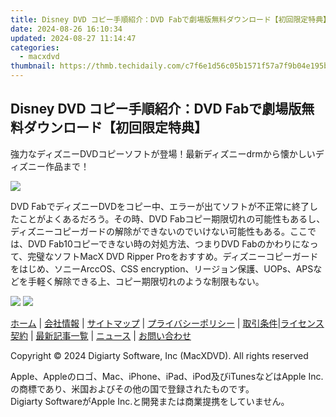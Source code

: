 ```yaml
---
title: Disney DVD コピー手順紹介：DVD Fabで劇場版無料ダウンロード【初回限定特典】
date: 2024-08-26 16:10:34
updated: 2024-08-27 11:14:47
categories:
  - macxdvd
thumbnail: https://thmb.techidaily.com/c7f6e1d56c05b1571f57a7f9b04e195b30e35f1ef9fbc6554b9991ddbdbae23c.png
---
```


## Disney DVD コピー手順紹介：DVD Fabで劇場版無料ダウンロード【初回限定特典】

強力なディズニーDVDコピーソフトが登場！最新ディズニーdrmから懐かしいディズニー作品まで！

![](https://www.macxdvd.com/blog/img/smart-dvdfab-copy-dvd-movies303.jpg)

DVD FabでディズニーDVDをコピー中、エラーが出てソフトが不正常に終了したことがよくあるだろう。その時、DVD Fabコピー期限切れの可能性もあるし、ディズニーコピーガードの解除ができないのでいけない可能性もある。ここでは、DVD Fab10コピーできない時の対処方法、つまりDVD Fabのかわりになって、完璧なソフトMacX DVD Ripper Proをおすすめ。ディズニーコピーガードをはじめ、ソニーArccOS、CSS encryption、リージョン保護、UOPs、APSなどを手軽く解除できる上、コピー期限切れのような制限もない。

[![](https://www.macxdvd.com/blog/new-fourteen/btnw.png)](https://tools.techidaily.com/macxdvd/products/) [![](https://www.macxdvd.com/blog/new-fourteen/btnm.png)](https://tools.techidaily.com/macxdvd/products/) 



[ホーム](https://tools.techidaily.com/macxdvd/products/) | [会社情報](https://tools.techidaily.com/macxdvd/products/) | [サイトマップ](https://tools.techidaily.com/macxdvd/products/) | [プライバシーポリシー](https://tools.techidaily.com/macxdvd/products/) | [取引条件](https://tools.techidaily.com/macxdvd/products/)|[ライセンス契約](https://tools.techidaily.com/macxdvd/products/) | [最新記事一覧](https://tools.techidaily.com/macxdvd/products/) | [ニュース](https://tools.techidaily.com/macxdvd/products/) | [お問い合わせ](https://tools.techidaily.com/macxdvd/products/)

Copyright © 2024 Digiarty Software, Inc (MacXDVD). All rights reserved

Apple、Appleのロゴ、Mac、iPhone、iPad、iPod及びiTunesなどはApple Inc.の商標であり、米国およびその他の国で登録されたものです。  
Digiarty SoftwareがApple Inc.と開発または商業提携をしていません。

<ins class="adsbygoogle"
     style="display:block"
     data-ad-format="autorelaxed"
     data-ad-client="ca-pub-7571918770474297"
     data-ad-slot="1223367746"></ins>



<ins class="adsbygoogle"
     style="display:block"
     data-ad-client="ca-pub-7571918770474297"
     data-ad-slot="8358498916"
     data-ad-format="auto"
     data-full-width-responsive="true"></ins>

